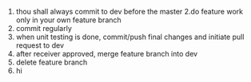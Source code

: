 1. thou shall always commit to dev before the master
2.do feature work only in your own feature branch 
3. commit regularly 
4. when unit testing is done, commit/push final changes and initiate pull request to dev 
5. after receiver approved, merge feature branch  into dev
6. delete feature branch 
7. hi
